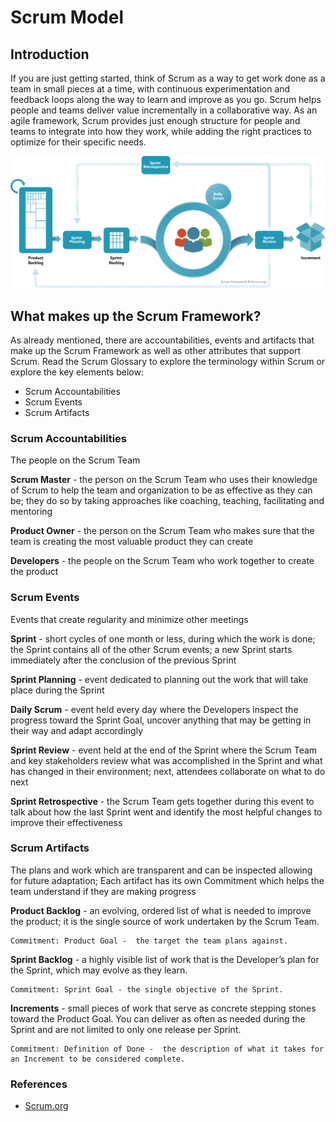 <h1> Scrum Model </h1>

<!-- - [Introduction](#introduction)
- [What makes up the Scrum Framework?](#what-makes-up-the-scrum-framework)
  - [Scrum Accountabilities](#scrum-accountabilities)
  - [Scrum Events](#scrum-events)
  - [Scrum Artifacts](#scrum-artifacts)
  - [References](#references) -->

## Introduction

<p>If you are just getting started, think of Scrum as a way to get work done as a team in small pieces at a time, with continuous experimentation and feedback loops along the way to learn and improve as you go. Scrum helps people and teams deliver value incrementally in a collaborative way. As an agile framework, Scrum provides just enough structure for people and teams to integrate into how they work, while adding the right practices to optimize for their specific needs.</p>

![Scrum Mode;](/resources/scrum_framework.png 'Scrum Model')

## What makes up the Scrum Framework?

<p>As already mentioned, there are accountabilities, events and artifacts that make up the Scrum Framework as well as other attributes that support Scrum. Read the Scrum Glossary to explore the terminology within Scrum or explore the key elements below:</p>

- Scrum Accountabilities
- Scrum Events
- Scrum Artifacts

### Scrum Accountabilities

<p>The people on the Scrum Team

**Scrum Master** - the person on the Scrum Team who uses their knowledge of Scrum to help the team and organization to be as effective as they can be; they do so by taking approaches like coaching, teaching, facilitating and mentoring

**Product Owner** - the person on the Scrum Team who makes sure that the team is creating the most valuable product they can create

**Developers** - the people on the Scrum Team who work together to create the product

</p>

### Scrum Events

<p>
Events that create regularity and minimize other meetings

**Sprint** - short cycles of one month or less, during which the work is done; the Sprint contains all of the other Scrum events; a new Sprint starts immediately after the conclusion of the previous Sprint

**Sprint Planning** - event dedicated to planning out the work that will take place during the Sprint

**Daily Scrum** - event held every day where the Developers inspect the progress toward the Sprint Goal, uncover anything that may be getting in their way and adapt accordingly

**Sprint Review** - event held at the end of the Sprint where the Scrum Team and key stakeholders review what was accomplished in the Sprint and what has changed in their environment; next, attendees collaborate on what to do next

**Sprint Retrospective** - the Scrum Team gets together during this event to talk about how the last Sprint went and identify the most helpful changes to improve their effectiveness

</p>

### Scrum Artifacts

<p>The plans and work which are transparent and can be inspected allowing for future adaptation; Each artifact has its own Commitment which helps the team understand if they are making progress

**Product Backlog** - an evolving, ordered list of what is needed to improve the product; it is the single source of work undertaken by the Scrum Team.

    Commitment: Product Goal -  the target the team plans against.

**Sprint Backlog** - a highly visible list of work that is the Developer’s plan for the Sprint, which may evolve as they learn.

    Commitment: Sprint Goal - the single objective of the Sprint.

**Increments** - small pieces of work that serve as concrete stepping stones toward the Product Goal. You can deliver as often as needed during the Sprint and are not limited to only one release per Sprint.

    Commitment: Definition of Done -  the description of what it takes for an Increment to be considered complete.

</p>

### References

- [Scrum.org](https://www.scrum.org/resources/what-is-scrum)
